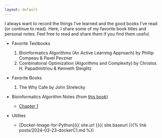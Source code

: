 ```yaml
---
layout: default
---
```


I always want to record the things I’ve learned and the good books I’ve read (or continue to read). Here, I share some of my favorite book titles and personal notes. Feel free to read and share them if you find them useful.

* Favorite Textbooks
    1. Bioinformatics Algorithms (An Active Learning Approach) by Phillip Compeau & Pavel Pevzner
    2. Combinatorial Optimization (Algorithms and Complexity) by Christos H. Papadimitriou & Kenneth Steiglitz

* Favorite Books
    1. The Why Cafe by John Strelecky

* Bioinformatics Algorithm Notes (from [this book](https://www.bioinformaticsalgorithms.org))
    * [Chapter 1](files/docs/Bioinformatics_Algorithms___Chapter_1.pdf)

* Utilites
    * [Docker-Image-for-Python]({{ site.url }}{{ site.baseurl }}{% link posts/2024-03-23-dockerC1.md %})
